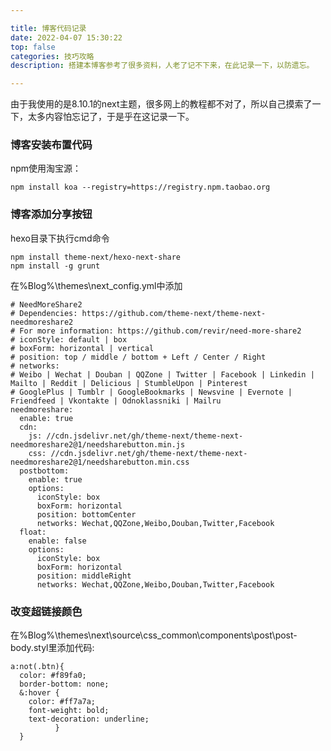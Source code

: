 ```yaml
---

title: 博客代码记录
date: 2022-04-07 15:30:22
top: false
categories: 技巧攻略
description: 搭建本博客参考了很多资料，人老了记不下来，在此记录一下，以防遗忘。

---
```


由于我使用的是8.10.1的next主题，很多网上的教程都不对了，所以自己摸索了一下，太多内容怕忘记了，于是乎在这记录一下。

### 博客安装布置代码
npm使用淘宝源：
```
npm install koa --registry=https://registry.npm.taobao.org
```

### 博客添加分享按钮
hexo目录下执行cmd命令
```
npm install theme-next/hexo-next-share
npm install -g grunt
```
在%Blog%\themes\next_config.yml中添加
```
# NeedMoreShare2
# Dependencies: https://github.com/theme-next/theme-next-needmoreshare2
# For more information: https://github.com/revir/need-more-share2
# iconStyle: default | box
# boxForm: horizontal | vertical
# position: top / middle / bottom + Left / Center / Right
# networks:
# Weibo | Wechat | Douban | QQZone | Twitter | Facebook | Linkedin | Mailto | Reddit | Delicious | StumbleUpon | Pinterest
# GooglePlus | Tumblr | GoogleBookmarks | Newsvine | Evernote | Friendfeed | Vkontakte | Odnoklassniki | Mailru
needmoreshare:
  enable: true
  cdn:
    js: //cdn.jsdelivr.net/gh/theme-next/theme-next-needmoreshare2@1/needsharebutton.min.js
    css: //cdn.jsdelivr.net/gh/theme-next/theme-next-needmoreshare2@1/needsharebutton.min.css
  postbottom:
    enable: true
    options:
      iconStyle: box
      boxForm: horizontal
      position: bottomCenter
      networks: Wechat,QQZone,Weibo,Douban,Twitter,Facebook
  float:
    enable: false
    options:
      iconStyle: box
      boxForm: horizontal
      position: middleRight
      networks: Wechat,QQZone,Weibo,Douban,Twitter,Facebook

```

### 改变超链接颜色
在%Blog%\themes\next\source\css\_common\components\post\post-body.styl里添加代码:
```
a:not(.btn){
  color: #f89fa0;
  border-bottom: none;
  &:hover {
	color: #ff7a7a;
	font-weight: bold;
	text-decoration: underline;
  		  }
  }

```
